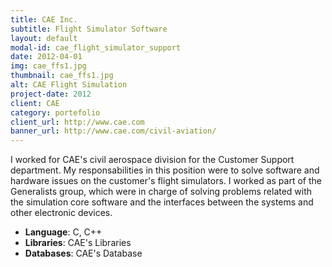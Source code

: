 ```yaml
---
title: CAE Inc.
subtitle: Flight Simulator Software
layout: default
modal-id: cae_flight_simulator_support
date: 2012-04-01
img: cae_ffs1.jpg
thumbnail: cae_ffs1.jpg
alt: CAE Flight Simulation
project-date: 2012
client: CAE
category: portefolio
client_url: http://www.cae.com
banner_url: http://www.cae.com/civil-aviation/
---
```


I worked for CAE's civil aerospace division for the  Customer Support department. My responsabilities
in this position were to solve software and hardware issues on the customer's flight simulators. I worked as part of
the Generalists group, which were in charge of solving problems related with the simulation core software and
the interfaces between the systems and other electronic devices.

- **Language**: C, C++
- **Libraries**: CAE's Libraries
- **Databases**:  CAE's Database
